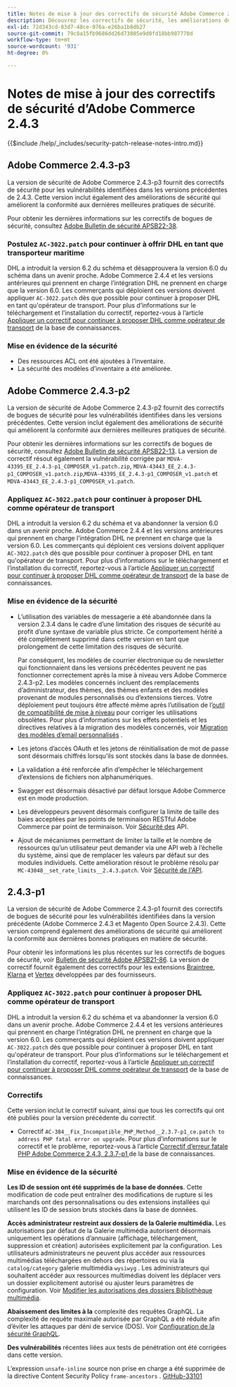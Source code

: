 ```yaml
---
title: Notes de mise à jour des correctifs de sécurité Adobe Commerce 2.4.3
description: Découvrez les correctifs de sécurité, les améliorations de sécurité et d’autres mises à jour relatives à la sécurité inclus dans les versions des correctifs de sécurité pour Adobe Commerce version 2.4.3.
exl-id: 72d343cd-83d7-48ce-976a-e26ba1b8db27
source-git-commit: 79c8a15fb9686dd26d73805e9d0fd18bb987770d
workflow-type: tm+mt
source-wordcount: '931'
ht-degree: 0%

---
```



# Notes de mise à jour des correctifs de sécurité d’Adobe Commerce 2.4.3

{{$include /help/_includes/security-patch-release-notes-intro.md}}

## Adobe Commerce 2.4.3-p3

La version de sécurité de Adobe Commerce 2.4.3-p3 fournit des correctifs de sécurité pour les vulnérabilités identifiées dans les versions précédentes de 2.4.3. Cette version inclut également des améliorations de sécurité qui améliorent la conformité aux dernières meilleures pratiques de sécurité.

Pour obtenir les dernières informations sur les correctifs de bogues de sécurité, consultez [Adobe Bulletin de sécurité APSB22-38](https://helpx.adobe.com/security/products/magento/apsb22-38.html).

### Postulez `AC-3022.patch` pour continuer à offrir DHL en tant que transporteur maritime

DHL a introduit la version 6.2 du schéma et désapprouvera la version 6.0 du schéma dans un avenir proche. Adobe Commerce 2.4.4 et les versions antérieures qui prennent en charge l’intégration DHL ne prennent en charge que la version 6.0. Les commerçants qui déploient ces versions doivent appliquer `AC-3022.patch` dès que possible pour continuer à proposer DHL en tant qu&#39;opérateur de transport. Pour plus d’informations sur le téléchargement et l’installation du correctif, reportez-vous à l’article [Appliquer un correctif pour continuer à proposer DHL comme opérateur de transport](https://support.magento.com/hc/en-us/articles/7707818131597-Apply-a-patch-to-continue-offering-DHL-as-shipping-carrier) de la base de connaissances.

### Mise en évidence de la sécurité

* Des ressources ACL ont été ajoutées à l’inventaire.
* La sécurité des modèles d’inventaire a été améliorée.

## Adobe Commerce 2.4.3-p2

La version de sécurité de Adobe Commerce 2.4.3-p2 fournit des correctifs de bogues de sécurité pour les vulnérabilités identifiées dans les versions précédentes. Cette version inclut également des améliorations de sécurité qui améliorent la conformité aux dernières meilleures pratiques de sécurité.

Pour obtenir les dernières informations sur les correctifs de bogues de sécurité, consultez [Adobe Bulletin de sécurité APSB22-13](https://helpx.adobe.com/security/products/magento/apsb22-13.html).  La version de correctif résout également la vulnérabilité corrigée par `MDVA-43395_EE_2.4.3-p1_COMPOSER_v1.patch.zip`, `MDVA-43443_EE_2.4.3-p1_COMPOSER_v1.patch.zip`,`MDVA-43395_EE_2.4.3-p1_COMPOSER_v1.patch` et `MDVA-43443_EE_2.4.3-p1_COMPOSER_v1.patch`.


### Appliquez `AC-3022.patch` pour continuer à proposer DHL comme opérateur de transport

DHL a introduit la version 6.2 du schéma et va abandonner la version 6.0 dans un avenir proche. Adobe Commerce 2.4.4 et les versions antérieures qui prennent en charge l’intégration DHL ne prennent en charge que la version 6.0. Les commerçants qui déploient ces versions doivent appliquer `AC-3022.patch` dès que possible pour continuer à proposer DHL en tant qu&#39;opérateur de transport. Pour plus d’informations sur le téléchargement et l’installation du correctif, reportez-vous à l’article [Appliquer un correctif pour continuer à proposer DHL comme opérateur de transport](https://support.magento.com/hc/en-us/articles/7707818131597-Apply-a-patch-to-continue-offering-DHL-as-shipping-carrier) de la base de connaissances.

### Mise en évidence de la sécurité

* L’utilisation des variables de messagerie a été abandonnée dans la version 2.3.4 dans le cadre d’une limitation des risques de sécurité au profit d’une syntaxe de variable plus stricte. Ce comportement hérité a été complètement supprimé dans cette version en tant que prolongement de cette limitation des risques de sécurité.

  Par conséquent, les modèles de courrier électronique ou de newsletter qui fonctionnaient dans les versions précédentes peuvent ne pas fonctionner correctement après la mise à niveau vers Adobe Commerce 2.4.3-p2. Les modèles concernés incluent des remplacements d’administrateur, des thèmes, des thèmes enfants et des modèles provenant de modules personnalisés ou d’extensions tierces. Votre déploiement peut toujours être affecté même après l’utilisation de l’[outil de compatibilité de mise à niveau](https://experienceleague.adobe.com/docs/commerce-operations/upgrade-guide/upgrade-compatibility-tool/overview.html?lang=en) pour corriger les utilisations obsolètes. Pour plus d’informations sur les effets potentiels et les directives relatives à la migration des modèles concernés, voir [Migration des modèles d’email personnalisés](https://developer.adobe.com/commerce/frontend-core/guide/templates/email-migration/) .

* Les jetons d’accès OAuth et les jetons de réinitialisation de mot de passe sont désormais chiffrés lorsqu’ils sont stockés dans la base de données. <!-- AC-520 1323-->

* La validation a été renforcée afin d’empêcher le téléchargement d’extensions de fichiers non alphanumériques. <!-- AC-479-->

* Swagger est désormais désactivé par défaut lorsque Adobe Commerce est en mode production. <!-- AC-1450-->

* Les développeurs peuvent désormais configurer la limite de taille des baies acceptées par les points de terminaison RESTful Adobe Commerce par point de terminaison. Voir [Sécurité des](https://developer.adobe.com/commerce/webapi/get-started/api-security/) API. <!-- AC-465-->

* Ajout de mécanismes permettant de limiter la taille et le nombre de ressources qu’un utilisateur peut demander via une API web à l’échelle du système, ainsi que de remplacer les valeurs par défaut sur des modules individuels. Cette amélioration résout le problème résolu par `MC-43048__set_rate_limits__2.4.3.patch`. Voir [Sécurité de l&#39;API](https://developer.adobe.com/commerce/webapi/get-started/api-security/). <!-- AC-1120-->


## 2.4.3-p1

La version de sécurité de Adobe Commerce 2.4.3-p1 fournit des correctifs de bogues de sécurité pour les vulnérabilités identifiées dans la version précédente (Adobe Commerce 2.4.3 et Magento Open Source 2.4.3). Cette version comprend également des améliorations de sécurité qui améliorent la conformité aux dernières bonnes pratiques en matière de sécurité.


Pour obtenir les informations les plus récentes sur les correctifs de bogues de sécurité, voir [Bulletin de sécurité Adobe APSB21-86](https://helpx.adobe.com/security/products/magento/apsb21-86.html). La version de correctif fournit également des correctifs pour les extensions [Braintree](https://experienceleague.adobe.com/docs/commerce-admin/stores-sales/payments/braintree.html), [Klarna](https://marketplace.magento.com/klarna-m2-klarna.html) et [Vertex](https://marketplace.magento.com/vertexinc-vertex-tax-module.html) développées par des fournisseurs.

### Appliquez `AC-3022.patch` pour continuer à proposer DHL comme opérateur de transport

DHL a introduit la version 6.2 du schéma et va abandonner la version 6.0 dans un avenir proche. Adobe Commerce 2.4.4 et les versions antérieures qui prennent en charge l’intégration DHL ne prennent en charge que la version 6.0. Les commerçants qui déploient ces versions doivent appliquer `AC-3022.patch` dès que possible pour continuer à proposer DHL en tant qu&#39;opérateur de transport. Pour plus d’informations sur le téléchargement et l’installation du correctif, reportez-vous à l’article [Appliquer un correctif pour continuer à proposer DHL comme opérateur de transport](https://support.magento.com/hc/en-us/articles/7707818131597-Apply-a-patch-to-continue-offering-DHL-as-shipping-carrier) de la base de connaissances.

### Correctifs

Cette version inclut le correctif suivant, ainsi que tous les correctifs qui ont été publiés pour la version précédente du correctif.

* Correctif `AC-384__Fix_Incompatible_PHP_Method__2.3.7-p1_ce.patch to address PHP fatal error on upgrade`. Pour plus d’informations sur le correctif et le problème, reportez-vous à l’article [Correctif d’erreur fatale PHP Adobe Commerce 2.4.3, 2.3.7-p1 ](https://support.magento.com/hc/en-us/articles/4408021533069-Adobe-Commerce-upgrade-2-4-3-2-3-7-p1-PHP-Fatal-error-Hotfix) de la base de connaissances.

### Mise en évidence de la sécurité

**Les ID de session ont été supprimés de la base de données**. Cette modification de code peut entraîner des modifications de rupture si les marchands ont des personnalisations ou des extensions installées qui utilisent les ID de session bruts stockés dans la base de données. <!-- MC-40976-->

**Accès administrateur restreint aux dossiers de la Galerie multimédia.** Les autorisations par défaut de la Galerie multimédia autorisent désormais uniquement les opérations d’annuaire (affichage, téléchargement, suppression et création) autorisées explicitement par la configuration. Les utilisateurs administrateurs ne peuvent plus accéder aux ressources multimédias téléchargées en dehors des répertoires ou via la `catalog/category` galerie multimédia `wysiwyg` . Les administrateurs qui souhaitent accéder aux ressources multimédias doivent les déplacer vers un dossier explicitement autorisé ou ajuster leurs paramètres de configuration. Voir [Modifier les autorisations des dossiers Bibliothèque multimédia](https://developer.adobe.com/commerce/php/tutorials/backend/modify-image-library-permissions/). <!-- B2B-1897-->

**Abaissement des limites à la** complexité des requêtes GraphQL. La complexité de requête maximale autorisée par GraphQL a été réduite afin d’éviter les attaques par déni de service (DOS). Voir [Configuration de la sécurité GraphQL](https://developer.adobe.com/commerce/webapi/graphql/security-configuration.html). <!-- PWA-1700-->

**Des vulnérabilités** récentes liées aux tests de pénétration ont été corrigées dans cette version. <!-- MC-42431-->

L’expression `unsafe-inline` source non prise en charge a été supprimée de la directive Content Security Policy `frame-ancestors` . [GitHub-33101](https://github.com/magento/magento2/issues/33101)<!-- MC-42632-->

